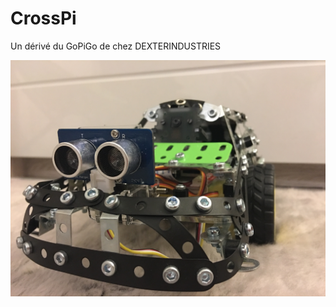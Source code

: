 # CrossPi
Un dérivé du GoPiGo de chez DEXTERINDUSTRIES

![ CrossPi ](https://github.com/gaudinjeremy/CrossPi/blob/master/_Photos/IMG_4106.JPG)
